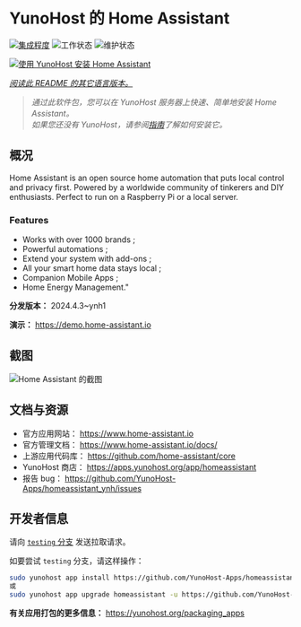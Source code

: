<!--
注意：此 README 由 <https://github.com/YunoHost/apps/tree/master/tools/readme_generator> 自动生成
请勿手动编辑。
-->

# YunoHost 的 Home Assistant

[![集成程度](https://dash.yunohost.org/integration/homeassistant.svg)](https://dash.yunohost.org/appci/app/homeassistant) ![工作状态](https://ci-apps.yunohost.org/ci/badges/homeassistant.status.svg) ![维护状态](https://ci-apps.yunohost.org/ci/badges/homeassistant.maintain.svg)

[![使用 YunoHost 安装 Home Assistant](https://install-app.yunohost.org/install-with-yunohost.svg)](https://install-app.yunohost.org/?app=homeassistant)

*[阅读此 README 的其它语言版本。](./ALL_README.md)*

> *通过此软件包，您可以在 YunoHost 服务器上快速、简单地安装 Home Assistant。*  
> *如果您还没有 YunoHost，请参阅[指南](https://yunohost.org/install)了解如何安装它。*

## 概况

Home Assistant is an open source home automation that puts local control and privacy first. Powered by a worldwide community of tinkerers and DIY enthusiasts. Perfect to run on a Raspberry Pi or a local server. 

### Features

- Works with over 1000 brands ;
- Powerful automations ;
- Extend your system with add-ons ;
- All your smart home data stays local ;
- Companion Mobile Apps ;
- Home Energy Management." 


**分发版本：** 2024.4.3~ynh1

**演示：** <https://demo.home-assistant.io>

## 截图

![Home Assistant 的截图](./doc/screenshots/screenshot1.png)

## 文档与资源

- 官方应用网站： <https://www.home-assistant.io>
- 官方管理文档： <https://www.home-assistant.io/docs/>
- 上游应用代码库： <https://github.com/home-assistant/core>
- YunoHost 商店： <https://apps.yunohost.org/app/homeassistant>
- 报告 bug： <https://github.com/YunoHost-Apps/homeassistant_ynh/issues>

## 开发者信息

请向 [`testing` 分支](https://github.com/YunoHost-Apps/homeassistant_ynh/tree/testing) 发送拉取请求。

如要尝试 `testing` 分支，请这样操作：

```bash
sudo yunohost app install https://github.com/YunoHost-Apps/homeassistant_ynh/tree/testing --debug
或
sudo yunohost app upgrade homeassistant -u https://github.com/YunoHost-Apps/homeassistant_ynh/tree/testing --debug
```

**有关应用打包的更多信息：** <https://yunohost.org/packaging_apps>
